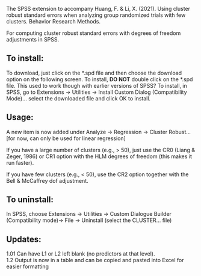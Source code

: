The SPSS extension to accompany Huang, F. & Li, X. (2021). Using cluster robust standard errors when analyzing group randomized trials with few clusters. Behavior Research Methods.

For computing cluster robust standard errors with degrees of freedom adjustments in SPSS.

## To install: 

To download, just click on the *.spd file and then choose the download option on the following screen. 
To install, **DO NOT** double click on the *.spd file. This used to work though with earlier versions of SPSS?
To install, in SPSS, go to Extensions -> Utilities -> Install Custom Dialog (Compatibility Mode)... select the downloaded file and click OK to install.

## Usage: 

A new item is now added under Analyze -> Regression -> Cluster Robust... [for now, can only be used for linear regression]

If you have a large number of clusters (e.g., > 50), just use the CR0 (Liang & Zeger, 1986) or CR1 option with the HLM degrees of freedom (this makes it run faster).

If you have few clusters (e.g., < 50), use the CR2 option together with the Bell & McCaffrey dof adjustment. 

## To uninstall:

In SPSS, choose Extensions -> Utilities -> Custom Dialogue Builder (Compatibility mode)-> File -> Uninstall (select the CLUSTER... file)

## Updates:

1.01  Can have L1 or L2 left blank (no predictors at that level).<BR>
1.2   Output is now in a table and can be copied and pasted into Excel for easier formatting

